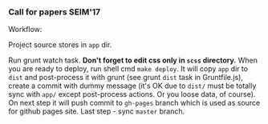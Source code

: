 ### Call for papers SEIM'17

Workflow:

Project source stores in `app` dir.

Run grunt watch task. **Don't forget to edit css only in `scss` directory.** 
When you are ready to deploy, run shell cmd `make deploy`. 
It will copy `app` dir to `dist` and post-process it with grunt (see grunt `dist` task in Gruntfile.js), 
create a commit with dummy message (it's OK due to `dist/` must be totally sync with `app/` except post-process actions. Or you loose data, of course).
On next step it will push commit to `gh-pages` branch which is used as source for github pages site.
Last step - sync `master` branch.
